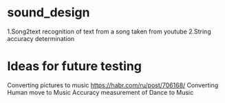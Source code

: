 # sound_design
1.Song2text recognition of text from a song taken from youtube
2.String accuracy determination


# Ideas for future testing
Converting pictures to music
https://habr.com/ru/post/706168/
Converting Human move to Music
Accuracy measurement of Dance to Music
